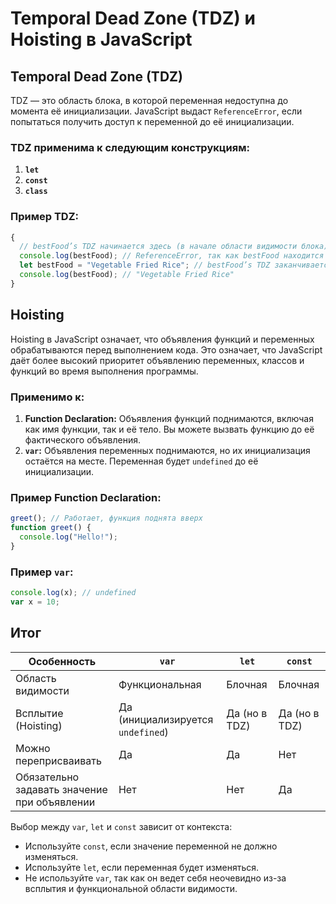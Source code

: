 # Temporal Dead Zone (TDZ) и Hoisting в JavaScript

## Temporal Dead Zone (TDZ)

TDZ — это область блока, в которой переменная недоступна до момента её инициализации. JavaScript выдаст `ReferenceError`, если попытаться получить доступ к переменной до её инициализации.

### TDZ применима к следующим конструкциям:
1. **`let`**
2. **`const`**
3. **`class`**

### Пример TDZ:
```javascript
{
  // bestFood’s TDZ начинается здесь (в начале области видимости блока)
  console.log(bestFood); // ReferenceError, так как bestFood находится в TDZ
  let bestFood = "Vegetable Fried Rice"; // bestFood’s TDZ заканчивается здесь
  console.log(bestFood); // "Vegetable Fried Rice"
}
```

## Hoisting

Hoisting в JavaScript означает, что объявления функций и переменных обрабатываются перед выполнением кода. Это означает, что JavaScript даёт более высокий приоритет объявлению переменных, классов и функций во время выполнения программы.

### Применимо к:
1. **Function Declaration:** Объявления функций поднимаются, включая как имя функции, так и её тело. Вы можете вызвать функцию до её фактического объявления.
2. **`var`:** Объявления переменных поднимаются, но их инициализация остаётся на месте. Переменная будет `undefined` до её инициализации.

### Пример Function Declaration:
```javascript
greet(); // Работает, функция поднята вверх
function greet() {
  console.log("Hello!");
}
```

### Пример `var`:
```javascript
console.log(x); // undefined
var x = 10;
```

## Итог

| Особенность                         | `var`                                | `let`                        | `const`                      |
|-------------------------------------|--------------------------------------|------------------------------|------------------------------|
| Область видимости                  | Функциональная                       | Блочная                      | Блочная                      |
| Всплытие (Hoisting)                | Да (инициализируется `undefined`)    | Да (но в TDZ)                | Да (но в TDZ)                |
| Можно переприсваивать              | Да                                   | Да                           | Нет                          |
| Обязательно задавать значение при объявлении | Нет                                   | Нет                          | Да                           |

Выбор между `var`, `let` и `const` зависит от контекста:
- Используйте `const`, если значение переменной не должно изменяться.
- Используйте `let`, если переменная будет изменяться.
- Не используйте `var`, так как он ведет себя неочевидно из-за всплытия и функциональной области видимости.

